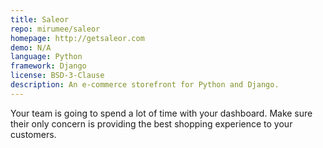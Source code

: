 ```yaml
---
title: Saleor
repo: mirumee/saleor
homepage: http://getsaleor.com
demo: N/A
language: Python
framework: Django
license: BSD-3-Clause
description: An e-commerce storefront for Python and Django.
---
```


Your team is going to spend a lot of time with your dashboard. Make sure their only concern is providing the best shopping experience to your customers.